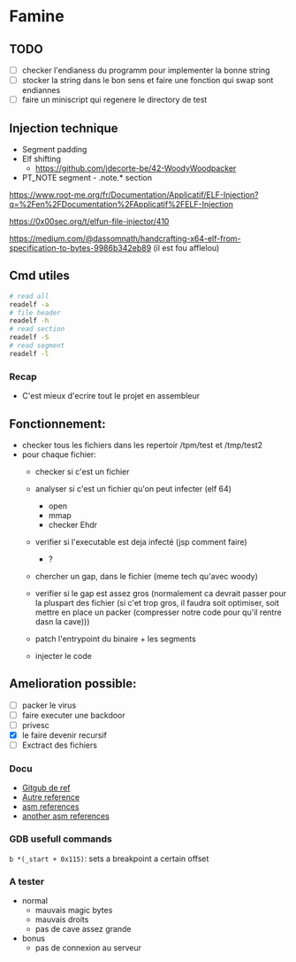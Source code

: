 # Famine

## TODO

- [ ] checker l'endianess du programm pour implementer la bonne string
- [ ] stocker la string dans le bon sens et faire une fonction qui swap sont endiannes
- [ ] faire un miniscript qui regenere le directory de test

## Injection technique

- Segment padding
- Elf shifting
    - https://github.com/jdecorte-be/42-WoodyWoodpacker
- PT_NOTE segment - .note.* section

https://www.root-me.org/fr/Documentation/Applicatif/ELF-Injection?q=%2Fen%2FDocumentation%2FApplicatif%2FELF-Injection

https://0x00sec.org/t/elfun-file-injector/410

https://medium.com/@dassomnath/handcrafting-x64-elf-from-specification-to-bytes-9986b342eb89 (il est fou afflelou)

## Cmd utiles

```sh
# read all
readelf -a
# file header
readelf -h
# read section
readelf -S
# read segment
readelf -l
```

### Recap

- C'est mieux d'ecrire tout le projet en assembleur

## Fonctionnement:

- checker tous les fichiers dans les repertoir /tpm/test et /tmp/test2
- pour chaque fichier:
    - checker si c'est un fichier

    - analyser si c'est un fichier qu'on peut infecter (elf 64)
        - open
        - mmap
        - checker Ehdr
    - verifier si l'executable est deja infecté (jsp comment faire)
        - ?

    - chercher un gap, dans le fichier (meme tech qu'avec woody)
    - verifier si le gap est assez gros (normalement ca devrait passer pour la pluspart des fichier (si c'et trop gros, il faudra soit optimiser, soit mettre en place un packer (compresser notre code pour qu'il rentre dasn la cave)))
    - patch l'entrypoint du binaire + les segments
    - injecter le code

## Amelioration possible:

- [ ] packer le virus
- [ ] faire executer une backdoor
- [ ] privesc
- [x] le faire devenir recursif
- [ ] Exctract des fichiers

### Docu

- [Gitgub de ref](https://github.com/Croco-byte/famine)
- [Autre reference](https://github.com/0x050f/famine)
- [asm references](https://www.felixcloutier.com/x86/)
- [another asm references](https://faydoc.tripod.com/cpu/jc.htm)

### GDB usefull commands
```b *(_start + 0x115)```: sets a breakpoint a certain offset

### A tester

- normal
	- mauvais magic bytes
	- mauvais droits
	- pas de cave assez grande
- bonus
	- pas de connexion au serveur